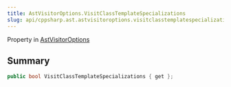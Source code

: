 ```yaml
---
title: AstVisitorOptions.VisitClassTemplateSpecializations
slug: api/cppsharp.ast.astvisitoroptions.visitclasstemplatespecializations
---
```

Property in [AstVisitorOptions](/api/cppsharp/ast/astvisitoroptions)

## Summary



```csharp
public bool VisitClassTemplateSpecializations { get };
```

